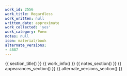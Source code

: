 ```yaml
---
work_id: 2556
work_title: Regardless
work_written: null
written_date: approximate
work_collected: 'yes'
work_category: Poem
notes: null
icon: material/book
alternate_versions:
- 4887
---
```


{{ section_title() }}
{{ work_info() }}
{{ notes_section() }}
{{ appearances_section() }}
{{ alternate_versions_section() }}